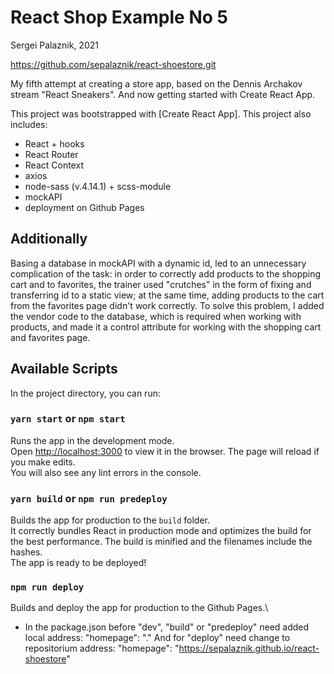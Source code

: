 ﻿# React Shop Example No 5

Sergei Palaznik, 2021

https://github.com/sepalaznik/react-shoestore.git

My fifth attempt at creating a store app, based on the Dennis Archakov stream "React Sneakers".
And now getting started with Create React App.

This project was bootstrapped with [Create React App].
This project also includes:
- React + hooks
- React Router
- React Context
- axios
- node-sass (v.4.14.1) + scss-module
- mockAPI
- deployment on Github Pages

## Additionally
Basing a database in mockAPI with a dynamic id, led to an unnecessary complication of the task: 
in order to correctly add products to the shopping cart and to favorites, 
the trainer used "crutches" in the form of fixing and transferring id to a static view;
at the same time, adding products to the cart from the favorites page didn't work correctly. 
To solve this problem, I added the vendor code to the database, which is required when working with products,
and made it a control attribute for working with the shopping cart and favorites page.

## Available Scripts
In the project directory, you can run:

### `yarn start` or `npm start`
Runs the app in the development mode.\
Open [http://localhost:3000](http://localhost:3000) to view it in the browser.
The page will reload if you make edits.\
You will also see any lint errors in the console.

### `yarn build` or `npm run predeploy`
Builds the app for production to the `build` folder.\
It correctly bundles React in production mode and optimizes the build for the best performance.
The build is minified and the filenames include the hashes.\
The app is ready to be deployed!

### `npm run deploy`
Builds and deploy the app for production to the Github Pages.\
* In the package.json before "dev", "build" or "predeploy" need added local address:
  "homepage": "."
And for "deploy" need change to repositorium address:
  "homepage": "https://sepalaznik.github.io/react-shoestore"
